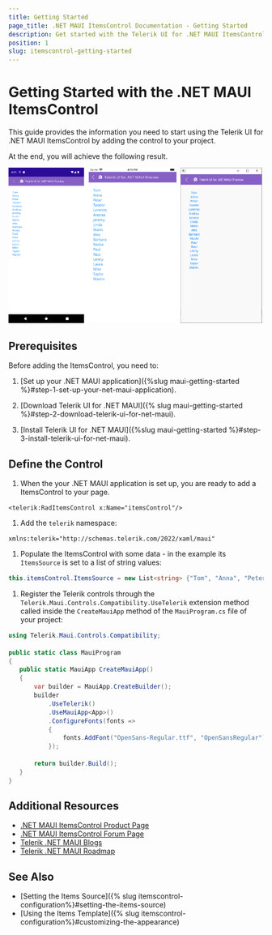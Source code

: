 ```yaml
---
title: Getting Started
page_title: .NET MAUI ItemsControl Documentation - Getting Started
description: Get started with the Telerik UI for .NET MAUI ItemsControl and add the control to your .NET MAUI project.
position: 1
slug: itemscontrol-getting-started
---
```


# Getting Started with the .NET MAUI ItemsControl

This guide provides the information you need to start using the Telerik UI for .NET MAUI ItemsControl by adding the control to your project.

At the end, you will achieve the following result.

![ItemsControl Getting Started](images/itemscontrol-getting-started.png)

## Prerequisites

Before adding the ItemsControl, you need to:

1. [Set up your .NET MAUI application]({%slug maui-getting-started %}#step-1-set-up-your-net-maui-application).

1. [Download Telerik UI for .NET MAUI]({% slug maui-getting-started %}#step-2-download-telerik-ui-for-net-maui).

1. [Install Telerik UI for .NET MAUI]({%slug maui-getting-started %}#step-3-install-telerik-ui-for-net-maui).

## Define the Control

1. When the your .NET MAUI application is set up, you are ready to add a ItemsControl to your page.

 ```XAML
<telerik:RadItemsControl x:Name="itemsControl"/>
 ```

1. Add the `telerik` namespace:

 ```XAML
xmlns:telerik="http://schemas.telerik.com/2022/xaml/maui"
 ```
 
1. Populate the ItemsControl with some data - in the example its `ItemsSource` is set to a list of string values:

 ```C#
this.itemsControl.ItemsSource = new List<string> {"Tom", "Anna", "Peter", "Teodor", "Lorenzo", "Andrea", "Jeremy", "Linda", "Mario", "Alex", "Barbara", "Nicole", "Paul", "Raul", "Lenny", "Laura", "Mike", "Taylor", "Martin"};
 ```

1. Register the Telerik controls through the `Telerik.Maui.Controls.Compatibility.UseTelerik` extension method called inside the `CreateMauiApp` method of the `MauiProgram.cs` file of your project:

 ```C#
 using Telerik.Maui.Controls.Compatibility;

 public static class MauiProgram
 {
	public static MauiApp CreateMauiApp()
	{
		var builder = MauiApp.CreateBuilder();
		builder
			.UseTelerik()
			.UseMauiApp<App>()
			.ConfigureFonts(fonts =>
			{
				fonts.AddFont("OpenSans-Regular.ttf", "OpenSansRegular");
			});

		return builder.Build();
	}
 }           
 ```

## Additional Resources

- [.NET MAUI ItemsControl Product Page](https://www.telerik.com/maui-ui/itemscontrol)
- [.NET MAUI ItemsControl Forum Page](https://www.telerik.com/forums/maui?tagId=1766)
- [Telerik .NET MAUI Blogs](https://www.telerik.com/blogs/mobile-net-maui)
- [Telerik .NET MAUI Roadmap](https://www.telerik.com/support/whats-new/maui-ui/roadmap)

## See Also

- [Setting the Items Source]({% slug itemscontrol-configuration%}#setting-the-items-source)
- [Using the Items Template]({% slug itemscontrol-configuration%}#customizing-the-appearance)